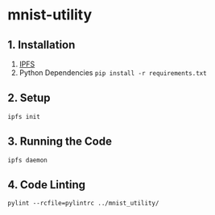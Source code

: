 # mnist-utility

## 1. Installation
1. [IPFS](https://docs.ipfs.io/guides/guides/install/)
2. Python Dependencies ```pip install -r requirements.txt```

## 2. Setup
```
ipfs init
```

## 3. Running the Code
```
ipfs daemon
```

## 4. Code Linting
```
pylint --rcfile=pylintrc ../mnist_utility/
```
